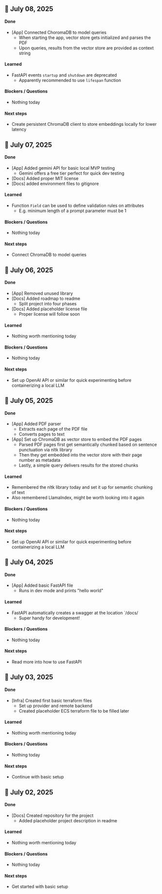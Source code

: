 ## 📅 July 08, 2025

#### Done

- [App] Connected ChoromaDB to model queries
  - When starting the app, vector store gets initialized and parses the PDF
  - Upon queries, results from the vector store are provided as context string

#### Learned

- FastAPI events `startup` and `shutdown` are deprecated
  - Apparently recommended to use `lifespan` function

#### Blockers / Questions

- Nothing today

#### Next steps

- Create persistent ChromaDB client to store embeddings locally for lower latency

## 📅 July 07, 2025

#### Done

- [App] Added gemini API for basic local MVP testing
  - Gemini offers a free tier perfect for quick dev testing
- [Docs] Added proper MIT license
- [Docs] added environment files to gitignore

#### Learned

- Function `Field` can be used to define validation rules on attributes
  - E.g. minimum length of a prompt parameter must be 1

#### Blockers / Questions

- Nothing today

#### Next steps

- Connect ChromaDB to model queries

## 📅 July 06, 2025

#### Done

- [App] Removed unused library
- [Docs] Added roadmap to readme
  - Split project into four phases
- [Docs] Added placeholder license file
  - Proper license will follow soon

#### Learned

- Nothing worth mentioning today

#### Blockers / Questions

- Nothing today

#### Next steps

- Set up OpenAI API or similar for quick experimenting before containerizing a local LLM

## 📅 July 05, 2025

#### Done

- [App] Added PDF parser
  - Extracts each page of the PDF file
  - Converts pages to text
- [App] Set up ChromaDB as vector store to embed the PDF pages
  - Parsed PDF pages first get semantically chunked based on sentence punctuation via nltk library
  - Then they get embedded into the vector store with their page number as metadata
  - Lastly, a simple query delivers results for the stored chunks

#### Learned

- Remembered the nltk library today and set it up for semantic chunking of text
- Also remembered LlamaIndex, might be worth looking into it again

#### Blockers / Questions

- Nothing today

#### Next steps

- Set up OpenAI API or similar for quick experimenting before containerizing a local LLM

## 📅 July 04, 2025

#### Done

- [App] Added basic FastAPI file
  - Runs in dev mode and prints "hello world"

#### Learned

- FastAPI automatically creates a swagger at the location `/docs/
  - Super handy for development!

#### Blockers / Questions

- Nothing today

#### Next steps

- Read more into how to use FastAPI

## 📅 July 03, 2025

#### Done

- [Infra] Created first basic terraform files
  - Set up provider and remote backend
  - Created placeholder ECS terraform file to be filled later

#### Learned

- Nothing worth mentioning today

#### Blockers / Questions

- Nothing today

#### Next steps

- Continue with basic setup

## 📅 July 02, 2025

#### Done

- [Docs] Created repository for the project
  - Added placeholder project description in readme

#### Learned

- Nothing worth mentioning today

#### Blockers / Questions

- Nothing today

#### Next steps

- Get started with basic setup
